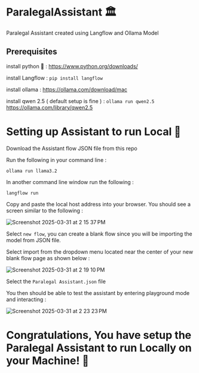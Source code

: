 # ParalegalAssistant 🏛️
Paralegal Assistant created using Langflow and Ollama Model

## Prerequisites
install python 🐍 :
https://www.python.org/downloads/

install Langflow :
`pip install langflow`

install ollama :
https://ollama.com/download/mac

install qwen 2.5 ( default setup is fine ) :
`ollama run qwen2.5`
https://ollama.com/library/qwen2.5

# Setting up Assistant to run Local 🚌

Download the Assistant flow JSON file from this repo

Run the following in your command line : 

`ollama run llama3.2` 

In another command line window run the following :

`langflow run`

Copy and paste the local host address into your browser. You should see a screen similar to the following :

![Screenshot 2025-03-31 at 2 15 37 PM](https://github.com/user-attachments/assets/0ab90e94-8adf-4938-8cc7-2ed72d2ab6f7)

Select `new flow`, you can create a blank flow since you will be importing the model from JSON file. 

Select import from the dropdown menu located near the center of your new blank flow page as shown below :

![Screenshot 2025-03-31 at 2 19 10 PM](https://github.com/user-attachments/assets/74ca62ea-275b-4c6e-a489-8d3d1bea4b0b)

Select the `Paralegal Assistant.json` file

You then should be able to test the assistant by entering playground mode and interacting :

![Screenshot 2025-03-31 at 2 23 23 PM](https://github.com/user-attachments/assets/eb426cf5-a280-45bc-8599-07f5282ce51b)


# Congratulations, You have setup the Paralegal Assistant to run Locally on your Machine! 🎉
